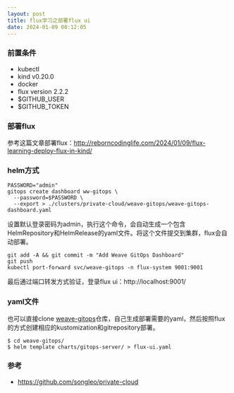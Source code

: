 ```yaml
---
layout: post
title: flux学习之部署flux ui
date: 2024-01-09 00:12:05
---
```


### 前置条件

- kubectl
- kind v0.20.0
- docker
- flux version 2.2.2
- $GITHUB_USER
- $GITHUB_TOKEN

### 部署flux

参考这篇文章部署flux：http://reborncodinglife.com/2024/01/09/flux-learning-deploy-flux-in-kind/

### helm方式

```
PASSWORD="admin"
gitops create dashboard ww-gitops \
  --password=$PASSWORD \
  --export > ./clusters/private-cloud/weave-gitops/weave-gitops-dashboard.yaml
```

设置默认登录密码为admin，执行这个命令，会自动生成一个包含HelmRepository和HelmRelease的yaml文件。将这个文件提交到集群，flux会自动部署。

```
git add -A && git commit -m "Add Weave GitOps Dashboard"
git push
kubectl port-forward svc/weave-gitops -n flux-system 9001:9001
```

最后通过端口转发方式验证，登录flux ui：http://localhost:9001/

### yaml文件

也可以直接clone [weave-gitops](https://github.com/weaveworks/weave-gitops)仓库，自己生成部署需要的yaml，然后按照flux的方式创建相应的kustomization和gitrepository部署。

```
$ cd weave-gitops/
$ helm template charts/gitops-server/ > flux-ui.yaml
```

### 参考

- https://github.com/songleo/private-cloud
